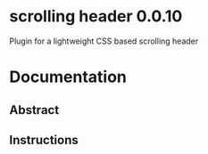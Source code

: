 scrolling header 0.0.10
==============

Plugin for a lightweight CSS based scrolling header

Documentation
=====

Abstract
------

Instructions
------
